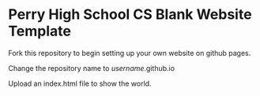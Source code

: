 # Perry High School CS Blank Website Template

Fork this repository to begin setting up your own website on github pages.

Change the repository name to _username_.github.io

Upload an index.html file to show the world.
